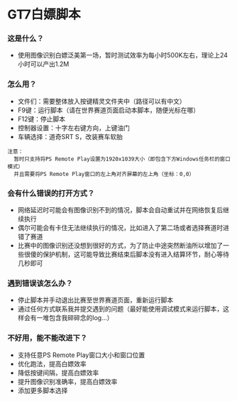 # GT7白嫖脚本

### 这是什么？

- 使用图像识别白嫖泛美第一场，暂时测试效率为每小时500K左右，理论上24小时可以产出1.2M


### 怎么用？

- 文件们：需要整体放入按键精灵文件夹中（路径可以有中文）
- F9键：运行脚本（请在世界赛道页面启动本脚本，随便光标在哪）
- F12键：停止脚本
- 控制器设置：十字左右键方向，上键油门
- 车辆选择：道奇SRT S，改装赛车软胎

```
注意：
  暂时只支持将PS Remote Play设置为1920x1039大小（即包含下方Windows任务栏的窗口模式）
  并且需要将PS Remote Play窗口的左上角对齐屏幕的左上角（坐标：0,0）
```


### 会有什么错误的打开方式？

- 网络延迟时可能会有图像识别不到的情况，脚本会自动重试并在网络恢复后继续执行
- 偶尔可能会有卡住无法继续执行的情况，比如进入了第二场或者选择赛道时进错了赛道
- 比赛中的图像识别还没想到很好的方式，为了防止中途突然断油所以增加了一些很傻的保护机制，这可能导致比赛结束后脚本没有进入结算环节，耐心等待几秒即可


### 遇到错误该怎么办？

- 停止脚本并手动退出比赛至世界赛道页面，重新运行脚本
- 通过任何方式联系我并提交遇到的问题（最好能使用调试模式来运行脚本，这样会有一堆包含我碎碎念的log...）


### 不好用，能不能改进下？

- 支持任意PS Remote Play窗口大小和窗口位置
- 优化跑法，提高白嫖效率
- 降低按键间隔，提高白嫖效率
- 提升图像识别准确率，提高白嫖效率
- 添加更多脚本选择
